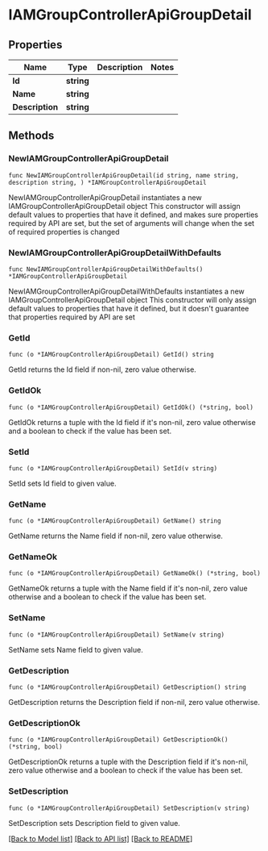 # IAMGroupControllerApiGroupDetail

## Properties

Name | Type | Description | Notes
------------ | ------------- | ------------- | -------------
**Id** | **string** |  | 
**Name** | **string** |  | 
**Description** | **string** |  | 

## Methods

### NewIAMGroupControllerApiGroupDetail

`func NewIAMGroupControllerApiGroupDetail(id string, name string, description string, ) *IAMGroupControllerApiGroupDetail`

NewIAMGroupControllerApiGroupDetail instantiates a new IAMGroupControllerApiGroupDetail object
This constructor will assign default values to properties that have it defined,
and makes sure properties required by API are set, but the set of arguments
will change when the set of required properties is changed

### NewIAMGroupControllerApiGroupDetailWithDefaults

`func NewIAMGroupControllerApiGroupDetailWithDefaults() *IAMGroupControllerApiGroupDetail`

NewIAMGroupControllerApiGroupDetailWithDefaults instantiates a new IAMGroupControllerApiGroupDetail object
This constructor will only assign default values to properties that have it defined,
but it doesn't guarantee that properties required by API are set

### GetId

`func (o *IAMGroupControllerApiGroupDetail) GetId() string`

GetId returns the Id field if non-nil, zero value otherwise.

### GetIdOk

`func (o *IAMGroupControllerApiGroupDetail) GetIdOk() (*string, bool)`

GetIdOk returns a tuple with the Id field if it's non-nil, zero value otherwise
and a boolean to check if the value has been set.

### SetId

`func (o *IAMGroupControllerApiGroupDetail) SetId(v string)`

SetId sets Id field to given value.


### GetName

`func (o *IAMGroupControllerApiGroupDetail) GetName() string`

GetName returns the Name field if non-nil, zero value otherwise.

### GetNameOk

`func (o *IAMGroupControllerApiGroupDetail) GetNameOk() (*string, bool)`

GetNameOk returns a tuple with the Name field if it's non-nil, zero value otherwise
and a boolean to check if the value has been set.

### SetName

`func (o *IAMGroupControllerApiGroupDetail) SetName(v string)`

SetName sets Name field to given value.


### GetDescription

`func (o *IAMGroupControllerApiGroupDetail) GetDescription() string`

GetDescription returns the Description field if non-nil, zero value otherwise.

### GetDescriptionOk

`func (o *IAMGroupControllerApiGroupDetail) GetDescriptionOk() (*string, bool)`

GetDescriptionOk returns a tuple with the Description field if it's non-nil, zero value otherwise
and a boolean to check if the value has been set.

### SetDescription

`func (o *IAMGroupControllerApiGroupDetail) SetDescription(v string)`

SetDescription sets Description field to given value.



[[Back to Model list]](../README.md#documentation-for-models) [[Back to API list]](../README.md#documentation-for-api-endpoints) [[Back to README]](../README.md)


